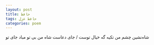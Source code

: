 ```yaml
---
layout: post
title: حافظ
tags: حافظ غزل
categories: poem
---
```


شاه‌نشین چشم من تکیه گه خیال توست / جای دعاست شاه من بی تو مباد جای تو
